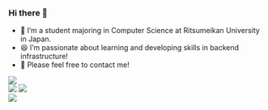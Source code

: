 ### Hi there 👋

- 🏫 I’m a student majoring in Computer Science at Ritsumeikan University in Japan.
- 😆 I’m passionate about learning and developing skills in backend infrastructure!
- 💬 Please feel free to contact me!

<picture>
  <source
    srcset="http://github-profile-summary-cards.vercel.app/api/cards/profile-details?username=rai62&theme=github_dark"
    media="(prefers-color-scheme: dark)"
  />
  <source
    srcset="http://github-profile-summary-cards.vercel.app/api/cards/profile-details?username=rai62&theme=github"
    media="(prefers-color-scheme: light), (prefers-color-scheme: no-preference)"
  />
  <img src="http://github-profile-summary-cards.vercel.app/api/cards/profile-details?username=rai62&theme=github" />
</picture>

<br />

<picture>
  <source
    srcset="http://github-profile-summary-cards.vercel.app/api/cards/stats?username=rai62&theme=github_dark"
    media="(prefers-color-scheme: dark)"
  />
  <source
    srcset="http://github-profile-summary-cards.vercel.app/api/cards/stats?username=rai62&theme=github"
    media="(prefers-color-scheme: light), (prefers-color-scheme: no-preference)"
  />
  <img src="http://github-profile-summary-cards.vercel.app/api/cards/stats?username=rai62&theme=github" />
</picture>

<picture>
  <source
    srcset="http://github-profile-summary-cards.vercel.app/api/cards/productive-time?username=rai62&theme=github_dark&utcOffset=9"
    media="(prefers-color-scheme: dark)"
  />
  <source
    srcset="http://github-profile-summary-cards.vercel.app/api/cards/productive-time?username=rai62&theme=github&utcOffset=9"
    media="(prefers-color-scheme: light), (prefers-color-scheme: no-preference)"
  />
  <img src="http://github-profile-summary-cards.vercel.app/api/cards/productive-time?username=rai62&theme=github&utcOffset=9" />
</picture>

<br />

<picture>
  <source
    srcset="https://github-readme-stats.vercel.app/api/top-langs/?username=rai62&exclude_repo=homebrew-screanswer&size_weight=0.5&count_weight=0.5&theme=github_dark"
    media="(prefers-color-scheme: dark)"
  />
  <source
    srcset="https://github-readme-stats.vercel.app/api/top-langs/?username=rai62&exclude_repo=homebrew-screanswer&size_weight=0.5&count_weight=0.5&theme=github"
    media="(prefers-color-scheme: light), (prefers-color-scheme: no-preference)"
  />
  <img src="https://github-readme-stats.vercel.app/api/top-langs/?username=rai62&exclude_repo=homebrew-screanswer&size_weight=0.5&count_weight=0.5&theme=github" />
</picture>

